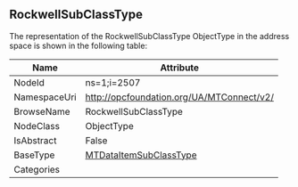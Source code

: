<!-- objecttype -->
## RockwellSubClassType
  
<!-- end of text -->
The representation of the RockwellSubClassType ObjectType in the address space is shown in the following table:  

|Name|Attribute|
|---|---|
|NodeId|ns=1;i=2507|
|NamespaceUri|http://opcfoundation.org/UA/MTConnect/v2/|
|BrowseName|RockwellSubClassType|
|NodeClass|ObjectType|
|IsAbstract|False|
|BaseType|[MTDataItemSubClassType](../../ObjectTypes/MTDataItemSubClassType/readme.md)|
|Categories||

